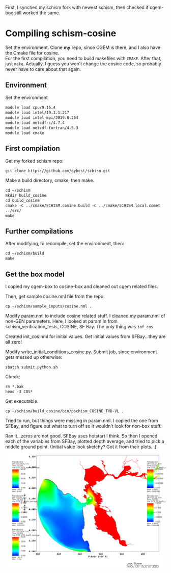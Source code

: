 First, I synched my schism fork with newest schism, then checked if cgem-box still worked the same.

# Compiling schism-cosine

Set the environment.  Clone **my** repo, since CGEM is there, and I also have the Cmake file for cosine.  
For the first compilation, you need to build makefiles with `CMAKE`.  After that, just `make`.  Actually, I guess you won't change the cosine code, so 
probably never have to care about that again.

## Environment
Set the environment
```
module load cpu/0.15.4
module load intel/19.1.1.217
module load intel-mpi/2019.8.254
module load netcdf-c/4.7.4
module load netcdf-fortran/4.5.3
module load cmake
```

## First compilation
Get my forked schism repo:
```
git clone https://github.com/oybcst/schism.git
```

Make a build directory, cmake, then make. 
```
cd ~/schism
mkdir build_cosine
cd build_cosine
cmake -C ../cmake/SCHISM.cosine.build -C ../cmake/SCHISM.local.comet ../src/
make
```

## Further compilations
After modifying, to recompile, set the environment, then:
```
cd ~/schism/build
make
```

## Get the box model
I copied my cgem-box to cosine-box and cleaned out cgem related files.

Then, get sample cosine.nml file from the repo:
```
cp ~/schism/sample_inputs/cosine.nml .
```

Modify param.nml to include cosine related stuff.  I cleaned my param.nml of non-GEN parameters.  Here, I looked at param.in from schism_verification_tests, COSINE, SF Bay.  The only thing was `iof_cos`.

Created init_cos.nml for initial values.  Get initial values from SFBay...they are all zero! 

Modify write_initial_conditions_cosine.py. Submit job, since environment gets messed up otherwise:
```
sbatch submit.python.sh
```

Check:
```
rm *.bak
head -3 COS*
```

Get executable.
```
cp ~/schism/build_cosine/bin/pschism_COSINE_TVD-VL .
```

Tried to run, but things were missing in param.nml. I copied the one from SFBay, and figure out what to turn off so it wouldn't look for non-box stuff.

Ran it...zeros are not good.  SFBay uses hotstart I think.  So then I opened each of the variables from SFBay, plotted depth average, and tried to pick a middle ground point.  (Initial value look sketchy?  Got it from their plots...)
![How I picked initial conditions...](pickcosineics.png)

